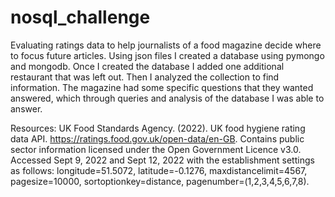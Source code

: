 # nosql_challenge
Evaluating ratings data to help journalists of a food magazine decide where to focus future articles. Using json files I created a database using pymongo and mongodb. Once I created the database I added one additional restaurant that was left out. Then I analyzed the collection to find information. The magazine had some specific questions that they wanted answered, which through queries and analysis of the database I was able to answer.


Resources:
UK Food Standards Agency. (2022). UK food hygiene rating data API. https://ratings.food.gov.uk/open-data/en-GB. Contains public sector information licensed under the Open Government Licence v3.0.
Accessed Sept 9, 2022 and Sept 12, 2022 with the establishment settings as follows: longitude=51.5072, latitude=-0.1276, maxdistancelimit=4567, pagesize=10000, sortoptionkey=distance, pagenumber=(1,2,3,4,5,6,7,8).
